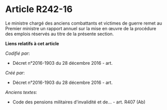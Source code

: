 # Article R242-16

Le ministre chargé des anciens combattants et victimes de guerre remet au Premier ministre un rapport annuel sur la mise en
œuvre de la procédure des emplois réservés au titre de la présente section.

**Liens relatifs à cet article**

_Codifié par_:

  - Décret n°2016-1903 du 28 décembre 2016 - art.

_Créé par_:

  - Décret n°2016-1903 du 28 décembre 2016 - art.

_Anciens textes_:

  - Code des pensions militaires d'invalidité et de... - art. R407 (Ab)
